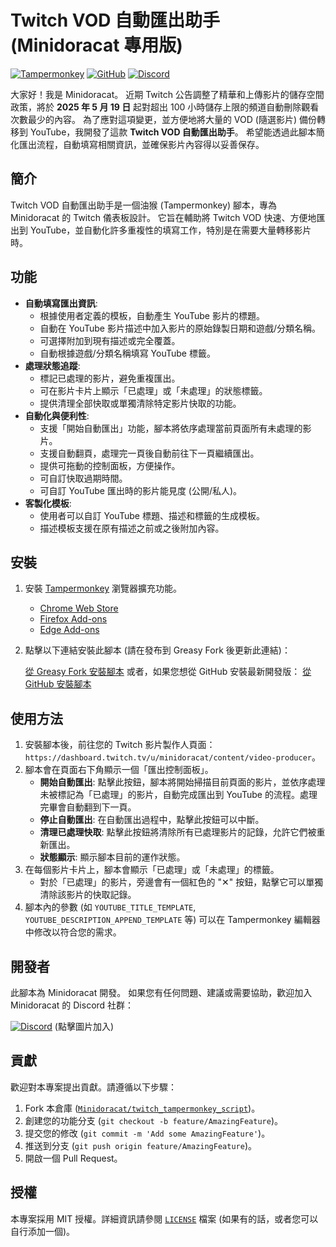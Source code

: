 # Twitch VOD 自動匯出助手 (Minidoracat 專用版)

[![Tampermonkey](https://img.shields.io/badge/Tampermonkey-Script-orange.svg)](https://greasyfork.org/zh-TW/scripts/YOUR_SCRIPT_ID_HERE) <!-- 請在發布後替換 YOUR_SCRIPT_ID_HERE -->
[![GitHub](https://img.shields.io/badge/GitHub-Repo-blue.svg)](https://github.com/Minidoracat/twitch_tampermonkey_script) <!-- 假設這是您的倉庫 -->
[![Discord](https://img.shields.io/badge/Discord-Join-blue.svg)](https://discord.gg/Gur2V67)

大家好！我是 Minidoracat。
近期 Twitch 公告調整了精華和上傳影片的儲存空間政策，將於 **2025 年 5 月 19 日** 起對超出 100 小時儲存上限的頻道自動刪除觀看次數最少的內容。
為了應對這項變更，並方便地將大量的 VOD (隨選影片) 備份轉移到 YouTube，我開發了這款 **Twitch VOD 自動匯出助手**。
希望能透過此腳本簡化匯出流程，自動填寫相關資訊，並確保影片內容得以妥善保存。

## 簡介

Twitch VOD 自動匯出助手是一個油猴 (Tampermonkey) 腳本，專為 Minidoracat 的 Twitch 儀表板設計。
它旨在輔助將 Twitch VOD 快速、方便地匯出到 YouTube，並自動化許多重複性的填寫工作，特別是在需要大量轉移影片時。

## 功能

-   **自動填寫匯出資訊**:
    -   根據使用者定義的模板，自動產生 YouTube 影片的標題。
    -   自動在 YouTube 影片描述中加入影片的原始錄製日期和遊戲/分類名稱。
    -   可選擇附加到現有描述或完全覆蓋。
    -   自動根據遊戲/分類名稱填寫 YouTube 標籤。
-   **處理狀態追蹤**:
    -   標記已處理的影片，避免重複匯出。
    -   可在影片卡片上顯示「已處理」或「未處理」的狀態標籤。
    -   提供清理全部快取或單獨清除特定影片快取的功能。
-   **自動化與便利性**:
    -   支援「開始自動匯出」功能，腳本將依序處理當前頁面所有未處理的影片。
    -   支援自動翻頁，處理完一頁後自動前往下一頁繼續匯出。
    -   提供可拖動的控制面板，方便操作。
    -   可自訂快取過期時間。
    -   可自訂 YouTube 匯出時的影片能見度 (公開/私人)。
-   **客製化模板**:
    -   使用者可以自訂 YouTube 標題、描述和標籤的生成模板。
    -   描述模板支援在原有描述之前或之後附加內容。

## 安裝

1.  安裝 [Tampermonkey](https://www.tampermonkey.net/) 瀏覽器擴充功能。
    *   [Chrome Web Store](https://chrome.google.com/webstore/detail/tampermonkey/dhdgffkkebhmkfjojejmpbldmpobfkfo)
    *   [Firefox Add-ons](https://addons.mozilla.org/firefox/addon/tampermonkey/)
    *   [Edge Add-ons](https://microsoftedge.microsoft.com/addons/detail/tampermonkey/iikmkjmpaadaobahmlepeloendndfphd)
2.  點擊以下連結安裝此腳本 (請在發布到 Greasy Fork 後更新此連結)：

    [從 Greasy Fork 安裝腳本](https://greasyfork.org/zh-TW/scripts/YOUR_SCRIPT_ID_HERE) <!-- 請在發布後替換 YOUR_SCRIPT_ID_HERE -->
    或者，如果您想從 GitHub 安裝最新開發版：
    [從 GitHub 安裝腳本](https://github.com/Minidoracat/twitch_tampermonkey_script/raw/main/twitch_auto_exporter.user.js) <!-- 假設 main 是您的主要分支 -->

## 使用方法

1.  安裝腳本後，前往您的 Twitch 影片製作人頁面：`https://dashboard.twitch.tv/u/minidoracat/content/video-producer`。
2.  腳本會在頁面右下角顯示一個「匯出控制面板」。
    *   **開始自動匯出**: 點擊此按鈕，腳本將開始掃描目前頁面的影片，並依序處理未被標記為「已處理」的影片，自動完成匯出到 YouTube 的流程。處理完畢會自動翻到下一頁。
    *   **停止自動匯出**: 在自動匯出過程中，點擊此按鈕可以中斷。
    *   **清理已處理快取**: 點擊此按鈕將清除所有已處理影片的記錄，允許它們被重新匯出。
    *   **狀態顯示**: 顯示腳本目前的運作狀態。
3.  在每個影片卡片上，腳本會顯示「已處理」或「未處理」的標籤。
    *   對於「已處理」的影片，旁邊會有一個紅色的 "✕" 按鈕，點擊它可以單獨清除該影片的快取記錄。
4.  腳本內的參數 (如 `YOUTUBE_TITLE_TEMPLATE`, `YOUTUBE_DESCRIPTION_APPEND_TEMPLATE` 等) 可以在 Tampermonkey 編輯器中修改以符合您的需求。

## 開發者

此腳本為 Minidoracat 開發。
如果您有任何問題、建議或需要協助，歡迎加入 Minidoracat 的 Discord 社群：

[![Discord](https://i.imgur.com/GmQ8MzA.png)](https://discord.gg/Gur2V67)
(點擊圖片加入)

## 貢獻

歡迎對本專案提出貢獻。請遵循以下步驟：

1.  Fork 本倉庫 ([`Minidoracat/twitch_tampermonkey_script`](https://github.com/Minidoracat/twitch_tampermonkey_script))。
2.  創建您的功能分支 (`git checkout -b feature/AmazingFeature`)。
3.  提交您的修改 (`git commit -m 'Add some AmazingFeature'`)。
4.  推送到分支 (`git push origin feature/AmazingFeature`)。
5.  開啟一個 Pull Request。

## 授權

本專案採用 MIT 授權。詳細資訊請參閱 [`LICENSE`](LICENSE) 檔案 (如果有的話，或者您可以自行添加一個)。